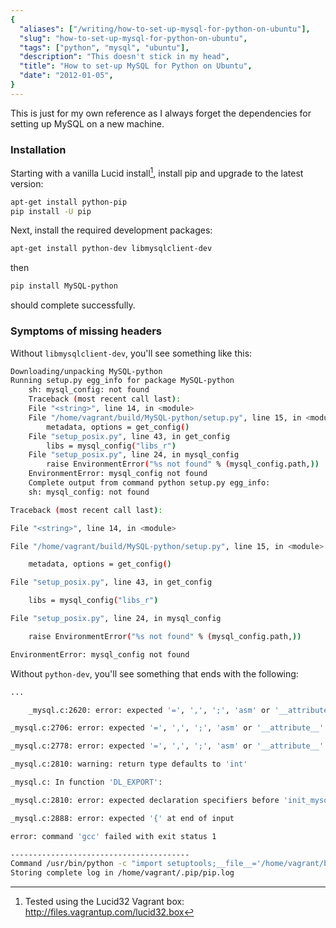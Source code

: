 ```yaml
---
{
  "aliases": ["/writing/how-to-set-up-mysql-for-python-on-ubuntu"],
  "slug": "how-to-set-up-mysql-for-python-on-ubuntu",
  "tags": ["python", "mysql", "ubuntu"],
  "description": "This doesn't stick in my head",
  "title": "How to set-up MySQL for Python on Ubuntu",
  "date": "2012-01-05",
}
---
```


This is just for my own reference as I always forget the dependencies for
setting up MySQL on a new machine.

### Installation

Starting with a vanilla Lucid install[^1], install pip and upgrade to the latest
version:

```bash
apt-get install python-pip
pip install -U pip
```

Next, install the required development packages:

```bash
apt-get install python-dev libmysqlclient-dev
```

then

```bash
pip install MySQL-python
```

should complete successfully.

### Symptoms of missing headers

Without `libmysqlclient-dev`, you'll see something like this:

```bash
Downloading/unpacking MySQL-python
Running setup.py egg_info for package MySQL-python
    sh: mysql_config: not found
    Traceback (most recent call last):
    File "<string>", line 14, in <module>
    File "/home/vagrant/build/MySQL-python/setup.py", line 15, in <module>
        metadata, options = get_config()
    File "setup_posix.py", line 43, in get_config
        libs = mysql_config("libs_r")
    File "setup_posix.py", line 24, in mysql_config
        raise EnvironmentError("%s not found" % (mysql_config.path,))
    EnvironmentError: mysql_config not found
    Complete output from command python setup.py egg_info:
    sh: mysql_config: not found

Traceback (most recent call last):

File "<string>", line 14, in <module>

File "/home/vagrant/build/MySQL-python/setup.py", line 15, in <module>

    metadata, options = get_config()

File "setup_posix.py", line 43, in get_config

    libs = mysql_config("libs_r")

File "setup_posix.py", line 24, in mysql_config

    raise EnvironmentError("%s not found" % (mysql_config.path,))

EnvironmentError: mysql_config not found
```

Without `python-dev`, you'll see something that ends with the following:

```bash
...

    _mysql.c:2620: error: expected '=', ',', ';', 'asm' or '__attribute__' before '_mysql_ResultObject_Type'

_mysql.c:2706: error: expected '=', ',', ';', 'asm' or '__attribute__' before '_mysql_methods'

_mysql.c:2778: error: expected '=', ',', ';', 'asm' or '__attribute__' before '*' token

_mysql.c:2810: warning: return type defaults to 'int'

_mysql.c: In function 'DL_EXPORT':

_mysql.c:2810: error: expected declaration specifiers before 'init_mysql'

_mysql.c:2888: error: expected '{' at end of input

error: command 'gcc' failed with exit status 1

----------------------------------------
Command /usr/bin/python -c "import setuptools;__file__='/home/vagrant/build/MySQL-python/setup.py';exec(compile(open(__file__).read().replace('\r\n', '\n'), __file__, 'exec'))" install --single-version-externally-managed --record /tmp/pip-dPF1DK-record/install-record.txt failed with error code 1
Storing complete log in /home/vagrant/.pip/pip.log
```

[^1]:
    Tested using the Lucid32 Vagrant box:
    <http://files.vagrantup.com/lucid32.box>
